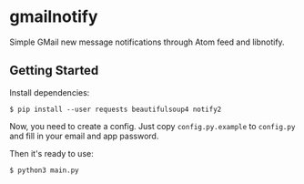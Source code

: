 # gmailnotify
Simple GMail new message notifications through Atom feed and libnotify.

## Getting Started

Install dependencies:

```shell
$ pip install --user requests beautifulsoup4 notify2
```

Now, you need to create a config.
Just copy `config.py.example` to `config.py` and fill in your email and app password.

Then it's ready to use:

```shell
$ python3 main.py
```
